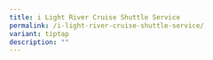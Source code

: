 ```yaml
---
title: i Light River Cruise Shuttle Service
permalink: /i-light-river-cruise-shuttle-service/
variant: tiptap
description: ""
---
```

